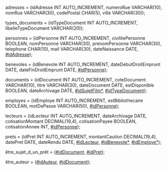 adresses = (idAdresse INT AUTO_INCREMENT, numeroRue VARCHAR(10), nomRue VARCHAR(30), codePostal CHAR(5), ville VARCHAR(30));

types_documents = (idTypeDocument INT AUTO_INCREMENT, libelleTypeDocument VARCHAR(20));

personnes = (idPersonne INT AUTO_INCREMENT, civilitePersonne BOOLEAN, nomPersonne VARCHAR(30), prenomPersonne VARCHAR(30), telephone CHAR(10), mail VARCHAR(30), dateNaissance DATE, [#idAdresse]());

benevoles = (idBenevole INT AUTO_INCREMENT, dateDebutDroitEmprunt DATE, dateFinDroitEmprunt DATE, [#idPersonne]());

documents = (idDocument INT AUTO_INCREMENT, coteDocument VARCHAR(10), titre VARCHAR(30), dateDocument DATE, estDisponible BOOLEAN, dateArchivage DATE, [#idSujetFilm*](), [#idTypeDocument]());

employes = (idEmploye INT AUTO_INCREMENT, estBibliothecaire BOOLEAN, motDePasse VARCHAR(50), [#idPersonne]());

lecteurs = (idLecteur INT AUTO_INCREMENT, dateArchivage DATE, cotisationMontant DECIMAL(19,4), cotisationPayee BOOLEAN, cotisationAnnee INT, [#idPersonne]());

prets = (idPret INT AUTO_INCREMENT, montantCaution DECIMAL(19,4), datePret DATE, dateRendu DATE, [#idLecteur](), [#idBenevole*](), [#idEmploye*]());

être_sujet_d_un_prêt = ([#idDocument](), [#idPret]());

être_auteur = ([#idAuteur](), [#idDocument]());
